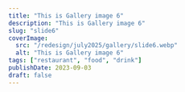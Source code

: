 ```yaml
---
title: "This is Gallery image 6"
description: "This is Gallery image 6"
slug: "slide6"
coverImage:
  src: "/redesign/july2025/gallery/slide6.webp"
  alt: "This is Gallery image 6"
tags: ["restaurant", "food", "drink"]
publishDate: 2023-09-03
draft: false
---
```

